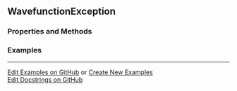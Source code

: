 ## <a id="Psience.Wavefun.Wavefunctions.WavefunctionException">WavefunctionException</a>


### Properties and Methods


### Examples


___

[Edit Examples on GitHub](https://github.com/McCoyGroup/References/edit/gh-pages/Documentation/examples/Psience/Wavefun/Wavefunctions/WavefunctionException.md) or 
[Create New Examples](https://github.com/McCoyGroup/References/new/gh-pages/?filename=Documentation/examples/Psience/Wavefun/Wavefunctions/WavefunctionException.md) <br/>
[Edit Docstrings on GitHub](https://github.com/McCoyGroup/Psience/edit/master/Wavefun/Wavefunctions.py?message=Update%20Docs)
